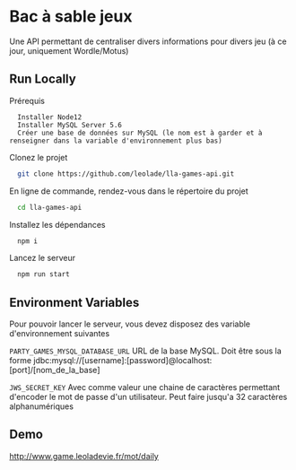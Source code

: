 
# Bac à sable jeux

Une API permettant de centraliser divers informations pour divers jeu (à ce jour, uniquement Wordle/Motus)
## Run Locally

Prérequis
```
  Installer Node12 
  Installer MySQL Server 5.6
  Créer une base de données sur MySQL (le nom est à garder et à renseigner dans la variable d'environnement plus bas)
```

Clonez le projet

```bash
  git clone https://github.com/leolade/lla-games-api.git
```

En ligne de commande, rendez-vous dans le répertoire du projet

```bash
  cd lla-games-api
```

Installez les dépendances

```bash
  npm i
```

Lancez le serveur
```bash
  npm run start
```


## Environment Variables

Pour pouvoir lancer le serveur, vous devez disposez des variable d'environnement suivantes

`PARTY_GAMES_MYSQL_DATABASE_URL` URL de la base MySQL. Doit être sous la forme jdbc:mysql://[username]:[password]@localhost:[port]/[nom_de_la_base]

`JWS_SECRET_KEY`
Avec comme valeur une chaine de caractères permettant d'encoder le mot de passe d'un utilisateur. Peut faire jusqu'a 32 caractères alphanumériques

## Demo
http://www.game.leoladevie.fr/mot/daily

